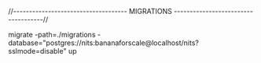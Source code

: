 
//------------------------------------ MIGRATIONS ------------------------------------//

migrate -path=./migrations -database="postgres://nits:bananaforscale@localhost/nits?sslmode=disable" up